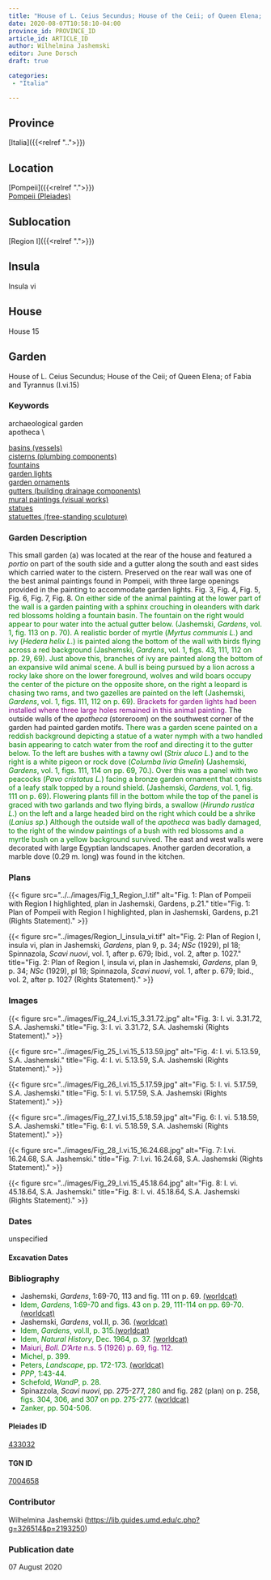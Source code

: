 ```yaml
---
title: "House of L. Ceius Secundus; House of the Ceii; of Queen Elena; of Fabia and Tyrannus (I.vi.15)"
date: 2020-08-07T10:58:10-04:00
province_id: PROVINCE_ID
article_id: ARTICLE_ID
author: Wilhelmina Jashemski
editor: June Dorsch
draft: true

categories:
 - "Italia"

---
```


## Province

[Italia]({{<relref "..">}})

<!--### Province Description-->

<!-- DESCRIPTION -->


## Location

[Pompeii]({{<relref ".">}}) \
[Pompeii (Pleiades)](https://pleiades.stoa.org/places/433032)

<!--### Location Description-->

<!-- LEAVE THIS BLANK FOR NOW -->

## Sublocation

[Region I]({{<relref ".">}})

<!--### Sublocation Description-->

<!-- DESCRIPTION -->

## Insula

Insula vi

## House

House 15

## Garden

House of L. Ceius Secundus; House of the Ceii; of Queen Elena; of Fabia and Tyrannus (I.vi.15)

### Keywords

archaeological garden \
apotheca \

[basins (vessels)](http://vocab.getty.edu/page/aat/300045614) \
[cisterns (plumbing components)](http://vocab.getty.edu/page/aat/300052558) \
[fountains](http://vocab.getty.edu/page/aat/300006179) \
[garden lights](http://vocab.getty.edu/page/aat/300183142) \
[garden ornaments](http://vocab.getty.edu/page/aat/300424784) \
[gutters (building drainage components)](http://vocab.getty.edu/page/aat/300052565) \
[mural paintings (visual works)](http://vocab.getty.edu/page/aat/300033644) \
[statues](http://vocab.getty.edu/page/aat/300047600) \
[statuettes (free-standing sculpture)](http://vocab.getty.edu/page/aat/300312262)

### Garden Description

This small garden (a) was located at the rear of the house and featured a *portio* on part of the south side and a gutter along the south and east sides which carried water to the cistern. Preserved on the rear wall was one of the best animal paintings found in Pompeii, with three large openings provided in the painting to accommodate garden lights. Fig. 3, Fig. 4, Fig. 5, Fig. 6, Fig. 7, Fig. 8. <span style="color:green">On either side of the animal painting at the lower part of the wall is a garden painting with a sphinx crouching in oleanders with dark red blossoms holding a fountain basin. The fountain on the right would appear to pour water into the actual gutter below. (Jashemski, *Gardens*, vol. 1, fig. 113 on p. 70). A realistic border of myrtle (*Myrtus communis L.*) and ivy (*Hedera helix L.*) is painted along the bottom of the wall with birds flying across a red background (Jashemski, *Gardens*, vol. 1, figs. 43, 111, 112 on pp. 29, 69). Just above this, branches of ivy are painted along the bottom of an expansive wild animal scene. A bull is being pursued by a lion across a rocky lake shore on the lower foreground, wolves and wild boars occupy the center of the picture on the opposite shore, on the right a leopard is chasing two rams, and two gazelles are painted on the left (Jashemski, *Gardens*, vol. 1, figs. 111, 112 on p. 69).</span> <span style="color:purple">Brackets for garden lights had been installed where three large holes remained in this animal painting. </span> The outside walls of the *apotheca* (storeroom) on the southwest corner of the garden had painted garden motifs. <span style="color:green">There was a garden scene painted on a reddish background depicting a statue of a water nymph with a two handled basin appearing to catch water from the roof and directing it to the gutter below. To the left are bushes with a tawny owl (*Strix aluco L.*) and to the right is a white pigeon or rock dove (*Columba livia Gmelin*) (Jashemski, *Gardens*, vol. 1, figs. 111, 114 on pp. 69, 70.). Over this was a panel with two peacocks (*Pavo cristatus L.*) facing a bronze garden ornament that consists of a leafy stalk topped by a round shield. (Jashemski, *Gardens*, vol. 1, fig. 111 on p. 69). Flowering plants fill in the bottom while the top of the panel is graced with two garlands and two flying birds, a swallow (*Hirundo rustica L.*) on the left and a large headed bird on the right which could be a shrike (*Lanius sp.*) Although the outside wall of the *apotheca* was badly damaged, to the right of the window paintings of a bush with red blossoms and a myrtle bush on a yellow background survived.</span> The east and west walls were decorated with large Egyptian landscapes. Another garden decoration, a marble dove (0.29 m. long) was found in the kitchen.

<!--### Maps-->

<!--
OLD WAY (DO NOT USE)
![alt_text](../../images/image_name.ext)
*CAPTION*

NEW WAY ↓↓↓↓
{{< figure src="../../images/image_name.ext" alt="ALT_TEXT" title="CAPTION" >}}
-->

### Plans

{{< figure src="../../images/Fig_1_Region_I.tif" alt="Fig. 1: Plan of Pompeii with Region I highlighted, plan in Jashemski, Gardens, p.21." title="Fig. 1: Plan of Pompeii with Region I highlighted, plan in Jashemski, Gardens, p.21 (Rights Statement)." >}}

{{< figure src="../images/Region_I_insula_vi.tif" alt="Fig. 2: Plan of Region I, insula vi, plan in Jashemski, *Gardens*, plan 9, p. 34; *NSc* (1929), pl 18; Spinnazola, *Scavi nuovi*, vol. 1, after p. 679; Ibid., vol. 2, after p. 1027." title="Fig. 2: Plan of Region I, insula vi, plan in Jashemski, *Gardens*, plan 9, p. 34; *NSc* (1929), pl 18; Spinnazola, *Scavi nuovi*, vol. 1, after p. 679; Ibid., vol. 2, after p. 1027 (Rights Statement)." >}}

### Images

{{< figure src="../images/Fig_24_I.vi.15_3.31.72.jpg" alt="Fig. 3: I. vi. 3.31.72, S.A. Jashemski." title="Fig. 3: I. vi. 3.31.72, S.A. Jashemski (Rights Statement)." >}}

{{< figure src="../images/Fig_25_I.vi.15_5.13.59.jpg" alt="Fig. 4: I. vi. 5.13.59, S.A. Jashemski." title="Fig. 4: I. vi. 5.13.59, S.A. Jashemski (Rights Statement)." >}}

{{< figure src="../images/Fig_26_I.vi.15_5.17.59.jpg" alt="Fig. 5: I. vi. 5.17.59, S.A. Jashemski." title="Fig. 5: I. vi. 5.17.59, S.A. Jashemski (Rights Statement)." >}}

{{< figure src="../images/Fig_27_I.vi.15_5.18.59.jpg" alt="Fig. 6: I. vi. 5.18.59, S.A. Jashemski." title="Fig. 6: I. vi. 5.18.59, S.A. Jashemski (Rights Statement)." >}}

{{< figure src="../images/Fig_28_I.vi.15_16.24.68.jpg" alt="Fig. 7: I.vi. 16.24.68, S.A. Jashemski." title="Fig. 7: I.vi. 16.24.68, S.A. Jashemski (Rights Statement)." >}}

{{< figure src="../images/Fig_29_I.vi.15_45.18.64.jpg" alt="Fig. 8: I. vi. 45.18.64, S.A. Jashemski." title="Fig. 8: I. vi. 45.18.64, S.A. Jashemski (Rights Statement)." >}}

### Dates

unspecified

#### Excavation Dates


### Bibliography

* Jashemski, *Gardens*, 1:69-70, 113 and fig. 111 on p. 69. [(worldcat)](http://www.worldcat.org/oclc/884024123)
* <span style="color:green">Idem, *Gardens*, 1:69-70 and figs. 43 on p. 29, 111-114 on pp. 69-70. [(worldcat)](http://www.worldcat.org/oclc/884024123) </span>
* Jashemski, *Gardens*, vol.II, p. 36. [(worldcat)](http://www.worldcat.org/oclc/921816405)
* <span style="color:green">Idem, *Gardens*, vol.II, p. 315.[(worldcat)](http://www.worldcat.org/oclc/921816405)</span>
* <span style="color:green">Idem, *Natural History*, Dec. 1964, p. 37. [(worldcat)](http://www.worldcat.org/oclc/1172322503)</span>
* <span style="color:purple">Maiuri, *Boll. D’Arte* n.s. 5 (1926) p. 69, fig. 112. </span>
* <span style="color:green">Michel, p. 399. </span>
* <span style="color:green">Peters, *Landscape*, pp. 172-173. [(worldcat)](http://www.worldcat.org/oclc/1091957071)</span>
* <span style="color:green">*PPP*, 1:43-44.</span>
* <span style="color:green">Schefold, *WandP*, p. 28.</span>
* Spinazzola, *Scavi nuovi*, pp. 275-277, <span style="color:green">280</span> and fig. 282 (plan) on p. 258, <span style="color:green">figs. 304, 306, and 307 on pp. 275-277. [(worldcat)](http://www.worldcat.org/oclc/883858580)</span>
* <span style="color:green">Zanker, pp. 504-506.</span>

<!--#### Periodo ID-->

<!-- [PERIODO_ID](https://pleiades.stoa.org/places/PLEIADES_ID) -->

#### Pleiades ID

[433032](https://pleiades.stoa.org/places/433032)

#### TGN ID

[7004658](http://vocab.getty.edu/page/tgn/7004658)

### Contributor

Wilhelmina Jashemski (https://lib.guides.umd.edu/c.php?g=326514&p=2193250)

### Publication date

07 August 2020

<!--### Related articles-->

<!-- Links to other related articles. Leave blank for now -->
